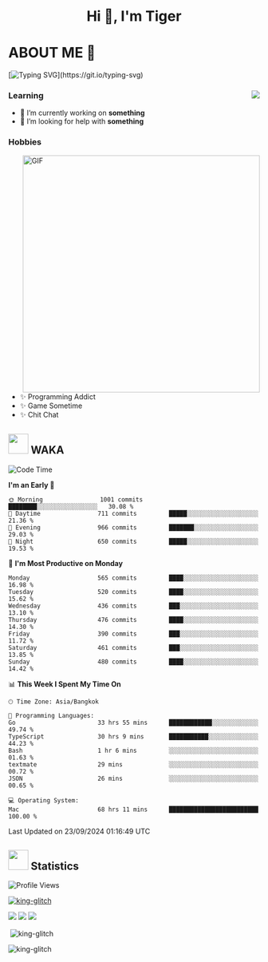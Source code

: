 <h1 align="center">Hi 👋, I'm Tiger</h1>




# ABOUT ME 💬

[![Typing SVG](https://readme-typing-svg.herokuapp.com?color=22F771&vCenter=true&lines=A+perssionate+developer+from+nowhere.)](https://git.io/typing-svg)

<div>
 <img align="right" src="https://spotify-github-profile.vercel.app/api/view?uid=12129734423&cover_image=false&theme=default&bar_color=22d016&bar_color_cover=true" />
 <h3>Learning</h3>
 
 <ul>
  <li>🔭 I’m currently working on <b>something</b></li>
  <li>🤝 I’m looking for help with <b>something</b></li>
 </ul>
 
</div>
<div>
 <h3>Hobbies</h3>
 <img align="right" height="475px"  alt="GIF" src="https://i.pinimg.com/originals/1f/b7/db/1fb7dbee557e5ed509f7517da8a84d58.gif" />
 <ul>
  <li>✨ Programming Addict</li>
  <li>✨ Game Sometime</li>
  <li>✨ Chit Chat</li>
 </ul>
 
</div>



## <img height="40" src="https://raw.githubusercontent.com/innng/innng/master/assets/kyubey.gif"/> WAKA

<!--START_SECTION:waka-->
![Code Time](http://img.shields.io/badge/Code%20Time-2%2C436%20hrs%2014%20mins-blue)

**I'm an Early 🐤** 

```text
🌞 Morning                1001 commits        ████████░░░░░░░░░░░░░░░░░   30.08 % 
🌆 Daytime                711 commits         █████░░░░░░░░░░░░░░░░░░░░   21.36 % 
🌃 Evening                966 commits         ███████░░░░░░░░░░░░░░░░░░   29.03 % 
🌙 Night                  650 commits         █████░░░░░░░░░░░░░░░░░░░░   19.53 % 
```
📅 **I'm Most Productive on Monday** 

```text
Monday                   565 commits         ████░░░░░░░░░░░░░░░░░░░░░   16.98 % 
Tuesday                  520 commits         ████░░░░░░░░░░░░░░░░░░░░░   15.62 % 
Wednesday                436 commits         ███░░░░░░░░░░░░░░░░░░░░░░   13.10 % 
Thursday                 476 commits         ████░░░░░░░░░░░░░░░░░░░░░   14.30 % 
Friday                   390 commits         ███░░░░░░░░░░░░░░░░░░░░░░   11.72 % 
Saturday                 461 commits         ███░░░░░░░░░░░░░░░░░░░░░░   13.85 % 
Sunday                   480 commits         ████░░░░░░░░░░░░░░░░░░░░░   14.42 % 
```


📊 **This Week I Spent My Time On** 

```text
🕑︎ Time Zone: Asia/Bangkok

💬 Programming Languages: 
Go                       33 hrs 55 mins      ████████████░░░░░░░░░░░░░   49.74 % 
TypeScript               30 hrs 9 mins       ███████████░░░░░░░░░░░░░░   44.23 % 
Bash                     1 hr 6 mins         ░░░░░░░░░░░░░░░░░░░░░░░░░   01.63 % 
textmate                 29 mins             ░░░░░░░░░░░░░░░░░░░░░░░░░   00.72 % 
JSON                     26 mins             ░░░░░░░░░░░░░░░░░░░░░░░░░   00.65 % 

💻 Operating System: 
Mac                      68 hrs 11 mins      █████████████████████████   100.00 % 
```


 Last Updated on 23/09/2024 01:16:49 UTC
<!--END_SECTION:waka-->
## <img height="40" src="https://raw.githubusercontent.com/innng/innng/master/assets/kyubey.gif"/> Statistics
![Profile Views](https://komarev.com/ghpvc/?username=king-glitch)  

<p align="left"> 
 <a href="https://github.com/ryo-ma/github-profile-trophy">
  <img src="https://github-profile-trophy.vercel.app/?username=king-glitch&theme=dracula" alt="king-glitch" />
 </a> </p>

![](https://github-profile-summary-cards.vercel.app/api/cards/profile-details?username=king-glitch&theme=dracula)
![](https://github-profile-summary-cards.vercel.app/api/cards/stats?username=king-glitch&theme=dracula) 
![](https://github-profile-summary-cards.vercel.app/api/cards/productive-time?username=king-glitch&theme=dracula)


<p>&nbsp;<img align="center" src="https://github-readme-stats.vercel.app/api?username=king-glitch&theme=dracula" alt="king-glitch" /></p>

<p><img align="center" src="https://github-readme-streak-stats.herokuapp.com/?user=king-glitch&theme=dracula" alt="king-glitch" /></p>
